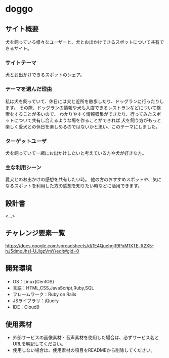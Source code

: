 # doggo

## サイト概要
犬を飼っている様々なユーザーと、犬とお出かけできるスポットについて共有できるサイト。

### サイトテーマ
犬とお出かけできるスポットのシェア。

### テーマを選んだ理由
私は犬を飼っていて、休日には犬と近所を散歩したり、ドッグランに行ったりします。
その際、ドッグランの情報や犬も入店できるレストランなどについて検索をすることが多いので、
わかりやすく情報収集ができたり、行ってみたスポットについて共有し合えるような場を作ることができれば
犬を飼う方がもっと楽しく愛犬との休日を楽しめるのではないかと思い、このテーマにしました。

### ターゲットユーザ
犬を飼っていて一緒にお出かけしたいと考えている方や犬が好きな方。

### 主な利用シーン
愛犬とのお出かけの感想を共有したい時。
他の方のおすすめスポットや、気になるスポットを利用した方の感想を知りたい時などに活用できます。

## 設計書
<...>

## チャレンジ要素一覧
<https://docs.google.com/spreadsheets/d/1E4Quehglf9PxM1XTE-ft2X5-hJ5dmoJhsI-UJlgzVmY/edit#gid=0>

## 開発環境
- OS：Linux(CentOS)
- 言語：HTML,CSS,JavaScript,Ruby,SQL
- フレームワーク：Ruby on Rails
- JSライブラリ：jQuery
- IDE：Cloud9

## 使用素材
- 外部サービスの画像素材・音声素材を使用した場合は、必ずサービス名とURLを明記してください。
- 使用しない場合は、使用素材の項目をREADMEから削除してください。